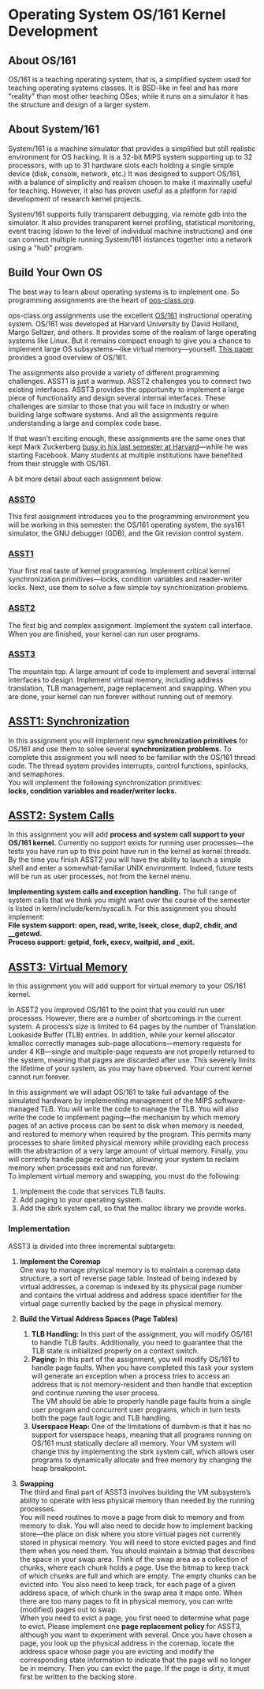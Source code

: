 # Operating System OS/161 Kernel Development

## About OS/161
OS/161 is a teaching operating system, that is, a simplified system used for teaching operating systems classes. It is BSD-like in feel and has more "reality" than most other teaching OSes; while it runs on a simulator it has the structure and design of a larger system.

## About System/161
System/161 is a machine simulator that provides a simplified but still realistic environment for OS hacking. It is a 32-bit MIPS system supporting up to 32 processors, with up to 31 hardware slots each holding a single simple device (disk, console, network, etc.) It was designed to support OS/161, with a balance of simplicity and realism chosen to make it maximally useful for teaching. However, it also has proven useful as a platform for rapid development of research kernel projects.

System/161 supports fully transparent debugging, via remote gdb into the simulator. It also provides transparent kernel profiling, statistical monitoring, event tracing (down to the level of individual machine instructions) and one can connect multiple running System/161 instances together into a network using a "hub" program.

## Build Your Own OS
The best way to learn about operating systems is to implement one. So programming assignments are the heart of [ops-class.org](www.ops-class.org).

ops-class.org assignments use the excellent [OS/161](http://os161.eecs.harvard.edu/) instructional operating system. OS/161 was developed at Harvard University by David Holland, Margo Seltzer, and others. It provides some of the realism of large operating systems like Linux. But it remains compact enough to give you a chance to implement large OS subsystems—like virtual memory—yourself. [This paper](https://dl.acm.org/citation.cfm?id=563383) provides a good overview of OS/161.

The assignments also provide a variety of different programming challenges. ASST1 is just a warmup. ASST2 challenges you to connect two existing interfaces. ASST3 provides the opportunity to implement a large piece of functionality and design several internal interfaces. These challenges are similar to those that you will face in industry or when building large software systems. And all the assignments require understanding a large and complex code base.

If that wasn’t exciting enough, these assignments are the same ones that kept Mark Zuckerberg [busy in his last semester at Harvard](https://www.youtube.com/watch?v=-3Rt2_9d7Jg)—while he was starting Facebook. Many students at multiple institutions have benefited from their struggle with OS/161. 

A bit more detail about each assignment below.

### [ASST0](https://www.ops-class.org/asst/0/)
This first assignment introduces you to the programming environment you will be working in this semester: the OS/161 operating system, the sys161	simulator, the GNU debugger (GDB), and the Git revision control system.

### [ASST1](https://www.ops-class.org/asst/1/)
Your first real taste of kernel programming. Implement critical kernel synchronization primitives—locks, condition variables and reader-writer locks. Next, use them to solve a few simple toy synchronization problems.

### [ASST2](https://www.ops-class.org/asst/2/)
The first big and complex assignment. Implement the system call interface. When you are finished, your kernel can run user programs.

### [ASST3](https://www.ops-class.org/asst/3/)
The mountain top. A large amount of code to implement and several internal interfaces to design. Implement virtual memory, including address translation, TLB management, page replacement and swapping. When you are done, your kernel can run forever without running out of memory.

## [ASST1: Synchronization](https://www.ops-class.org/asst/1/)
In this assignment you will implement new **synchronization primitives** for OS/161 and use them to solve several **synchronization problems.**
To complete this assignment you will need to be familiar with the OS/161 thread code. The thread system provides interrupts, control functions, spinlocks, and semaphores.   
You will implement the following synchronization primitives:  
**locks, condition variables and reader/writer locks.**  

## [ASST2: System Calls](https://www.ops-class.org/asst/2/)
In this assignment you will add **process and system call support to your OS/161 kernel.**
Currently no support exists for running user processes—​the tests you have run up to this point have run in the kernel as kernel threads. By the time you finish ASST2 you will have the ability to launch a simple shell and enter a somewhat-familiar UNIX environment. Indeed, future tests will be run as user processes, not from the kernel menu.

**Implementing system calls and exception handling.**
The full range of system calls that we think you might want over the course of the semester is listed in kern/include/kern/syscall.h. For this assignment you should implement:  
**File system support: open, read, write, lseek, close, dup2, chdir, and \_\_getcwd.  
Process support: getpid, fork, execv, waitpid, and _exit.**  

## [ASST3: Virtual Memory](https://www.ops-class.org/asst/3/)
In this assignment you will add support for virtual memory to your OS/161	kernel.

In ASST2 you improved OS/161 to the point that you could run user processes. However, there are a number of shortcomings in the current system. A process’s size is limited to 64 pages by the number of Translation Lookaside Buffer (TLB) entries. In addition, while your kernel allocator kmalloc correctly manages sub-page allocations—​memory requests for under 4 KB—​single and multiple-page requests are not properly returned to the system, meaning that pages are discarded after use. This severely limits the lifetime of your system, as you may have observed. Your current kernel cannot run forever.

In this assignment we will adapt OS/161 to take full advantage of the simulated hardware by implementing management of the MIPS software-managed TLB. You will write the code to manage the TLB. You will also write the code to implement paging—​the mechanism by which memory pages of an active process can be sent to disk when memory is needed, and restored to memory when required by the program. This permits many processes to share limited physical memory while providing each process with the abstraction of a very large amount of virtual memory. Finally, you will correctly handle page reclamation, allowing your system to reclaim memory when processes exit and run forever.  
To implement virtual memory and swapping, you must do the following:
1. Implement the code that services TLB faults.
2. Add paging to your operating system.
3. Add the sbrk system call, so that the malloc library we provide works.


### Implementation  
ASST3 is divided into three incremental subtargets:  
1. **Implement the Coremap**  
One way to manage physical memory is to maintain a coremap data structure, a sort of reverse page table. Instead of being indexed by virtual addresses, a coremap is indexed by its physical page number and contains the virtual address and address space identifier for the virtual page currently backed by the page in physical memory.  


2. **Build the Virtual Address Spaces (Page Tables)**  
   1. **TLB Handling:** In this part of the assignment, you will modify OS/161 to handle TLB faults. Additionally, you need to guarantee that the TLB state is initialized properly on a context switch.  
   2. **Paging:** In this part of the assignment, you will modify OS/161 to handle page faults. When you have completed this task your system will generate an exception when a process tries to access an address that is not memory-resident and then handle that exception and continue running the user process.  
   The VM should be able to properly handle page faults from a single user program and concurrent user programs, which in turn tests both the page fault logic and TLB handling.  
   3. **Userspace Heap:** One of the limitations of dumbvm is that it has no support for userspace heaps, meaning that all programs running on OS/161 must statically declare all memory. Your VM system will change this by implementing the sbrk system call, which allows user programs to dynamically allocate and free memory by changing the heap breakpoint.  
   
   
3. **Swapping**  
The third and final part of ASST3 involves building the VM subsystem’s ability to operate with less physical memory than needed by the running processes.  
You will need routines to move a page from disk to memory and from memory to disk. You will also need to decide how to implement backing store—​the place on disk where you store virtual pages not currently stored in physical memory. You will need to store evicted pages and find them when you need them. You should maintain a bitmap that describes the space in your swap area. Think of the swap area as a collection of chunks, where each chunk holds a page. Use the bitmap to keep track of which chunks are full and which are empty. The empty chunks can be evicted into. You also need to keep track, for each page of a given address space, of which chunk in the swap area it maps onto. When there are too many pages to fit in physical memory, you can write (modified) pages out to swap.  
When you need to evict a page, you first need to determine what page to evict. Please implement one **page replacement policy** for ASST3, although you want to experiment with several. Once you have chosen a page, you look up the physical address in the coremap, locate the address space whose page you are evicting and modify the corresponding state information to indicate that the page will no longer be in memory. Then you can evict the page. If the page is dirty, it must first be written to the backing store.



